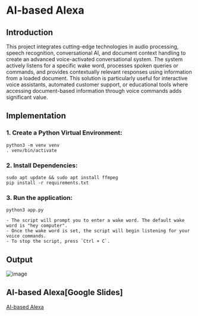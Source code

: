 # AI-based Alexa
## Introduction
This project integrates cutting-edge technologies in audio processing, speech recognition, conversational AI, and document context handling to create an advanced voice-activated conversational system. The system actively listens for a specific wake word, processes spoken queries or commands, and provides contextually relevant responses using information from a loaded document. This solution is particularly useful for interactive voice assistants, automated customer support, or educational tools where accessing document-based information through voice commands adds significant value.


## Implementation

### 1. Create a Python Virtual Environment:
```
python3 -m venv venv
. venv/bin/activate
```

### 2. Install Dependencies:
```
sudo apt update && sudo apt install ffmpeg
pip install -r requirements.txt
```

### 3. Run the application:
```
python3 app.py
```

    - The script will prompt you to enter a wake word. The default wake word is "hey computer".
    - Once the wake word is set, the script will begin listening for your voice commands.
    - To stop the script, press `Ctrl + C`.

## Output

![image](https://github.com/TejasriVaitla/Machine-Learning/assets/128747986/f3239ce5-d1a3-441a-bba3-b6f76eeba08a)


## AI-based Alexa[Google Slides]
[AI-based Alexa](https://docs.google.com/presentation/d/1rSFCNxCkICeQbQzhO0X5FOCCMFLFAJpA0xmtG0sU6fg/edit?usp=sharing)
